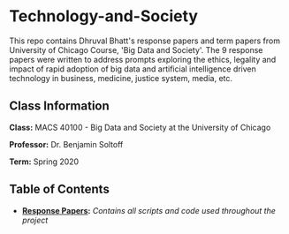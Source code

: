 # Technology-and-Society

This repo contains Dhruval Bhatt's response papers and term papers from University of Chicago Course, 'Big Data and Society'. The 9 response papers were written to address prompts exploring the ethics, legality and impact of rapid adoption of big data and artificial intelligence driven technology in business, medicine, justice system, media, etc. 


## Class Information

**Class:** MACS 40100 - Big Data and Society at the University of Chicago

**Professor:** Dr. Benjamin Soltoff

**Term:** Spring 2020

## Table of Contents
- **[Response Papers](code_files):** *Contains all scripts and code used throughout the project*
